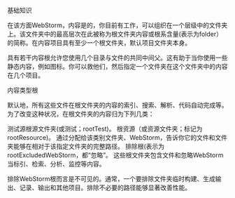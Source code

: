 基础知识

在该方面WebStorm，内容是的，你目前有工作，可以组织在一个层级中的文件夹上。该文件夹中的最高层次在此被称为根文件夹内容或根系含量(表示为folder）的简称。在内容项目具有至少一个根文件夹，默认项目文件夹本身。

具有若干内容根允许您使用几个目录与文件的共同中间父。这有助于当你使用一些静态内容，例如图标。你可以救他们，然后指定一个文件夹在这个文件夹中的内容在几个项目。

内容类型根

默认地，所有这些文件在根文件夹的内容的索引、搜索、解析、代码自动完成等。为了改变这种状况，在根文件夹的内容归为下列几类：

测试源根源文件夹(或测试；rootTest)。
根资源（或资源文件夹；标记为rootResource)。
通过分配给该类别文件夹、WebStorm，告诉你它的文件和文件夹能够在相对于该指定文件夹的完整路径。
排除根(表示为rootExcludedWebStorm，都“忽略”。
这些根文件夹包含文件和忽略WebStorm当标引、检索、分析、监控等内容。

排除WebStorm根而言是不可见的。通常，一个要排除文件夹临时构建、生成输出、记录、输出和其他项目。排除不必要的路径能够显著改善性能。

